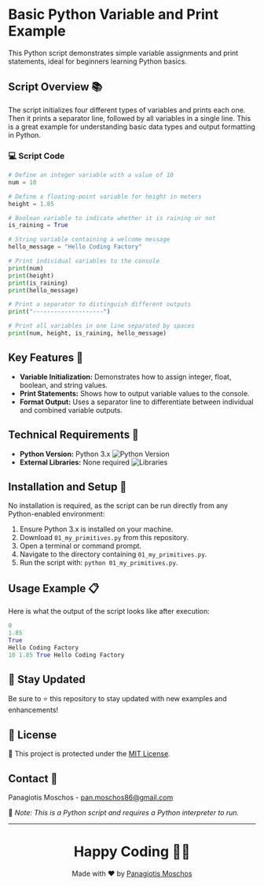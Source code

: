 # Basic Python Variable and Print Example

This Python script demonstrates simple variable assignments and print statements, ideal for beginners learning Python basics.

## Script Overview 📚

The script initializes four different types of variables and prints each one. Then it prints a separator line, followed by all variables in a single line. This is a great example for understanding basic data types and output formatting in Python.

### :computer: Script Code

```python
# Define an integer variable with a value of 10
num = 10

# Define a floating-point variable for height in meters
height = 1.85

# Boolean variable to indicate whether it is raining or not
is_raining = True

# String variable containing a welcome message
hello_message = "Hello Coding Factory"

# Print individual variables to the console
print(num)
print(height)
print(is_raining)
print(hello_message)

# Print a separator to distinguish different outputs
print("--------------------")

# Print all variables in one line separated by spaces
print(num, height, is_raining, hello_message)

```

## Key Features 🌟
- **Variable Initialization:** Demonstrates how to assign integer, float, boolean, and string values.
- **Print Statements:** Shows how to output variable values to the console.
- **Format Output:** Uses a separator line to differentiate between individual and combined variable outputs.

## Technical Requirements 🔧
- **Python Version:** Python 3.x ![Python Version](https://img.shields.io/badge/python-3.x-blue.svg)
- **External Libraries:** None required ![Libraries](https://img.shields.io/badge/libraries-none-important)

## Installation and Setup 🚀
No installation is required, as the script can be run directly from any Python-enabled environment:
1. Ensure Python 3.x is installed on your machine.
2. Download `01_my_primitives.py` from this repository.
3. Open a terminal or command prompt.
4. Navigate to the directory containing `01_my_primitives.py`.
5. Run the script with: `python 01_my_primitives.py`.

## Usage Example 📋
Here is what the output of the script looks like after execution:

```python
0
1.85
True
Hello Coding Factory
10 1.85 True Hello Coding Factory
```

## 📢 Stay Updated

Be sure to ⭐ this repository to stay updated with new examples and enhancements!

## 📄 License
🔐 This project is protected under the [MIT License](https://mit-license.org/).


## Contact 📧
Panagiotis Moschos - pan.moschos86@gmail.com

🔗 *Note: This is a Python script and requires a Python interpreter to run.*

---
<h1 align=center>Happy Coding 👨‍💻 </h1>

<p align="center">
  Made with ❤️ by 
  <a href="https://www.linkedin.com/in/panagiotis-moschos" target="_blank">Panagiotis Moschos</a>
</p>
